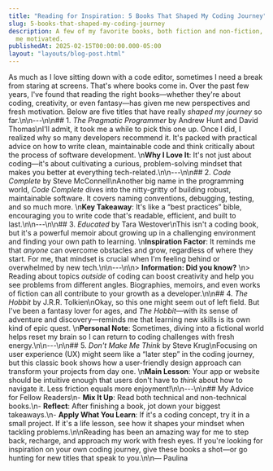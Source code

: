 ```yaml
---
title: "Reading for Inspiration: 5 Books That Shaped My Coding Journey"
slug: 5-books-that-shaped-my-coding-journey
description: A few of my favorite books, both fiction and non-fiction, that keep
  me motivated.
publishedAt: 2025-02-15T00:00:00.000-05:00
layout: "layouts/blog-post.html"
---
```

As much as I love sitting down with a code editor, sometimes I need a break from staring at screens. That's where books come in. Over the past few years, I've found that reading the right books—whether they're about coding, creativity, or even fantasy—has given me new perspectives and fresh motivation. Below are five titles that have really *shaped my journey* so far.\n\n---\n\n## 1. *The Pragmatic Programmer* by Andrew Hunt and David Thomas\nI'll admit, it took me a while to pick this one up. Once I did, I realized why so many developers recommend it. It's packed with practical advice on how to write clean, maintainable code and think critically about the process of software development.  \n**Why I Love It**: It's not just about coding—it's about cultivating a curious, problem-solving mindset that makes you better at everything tech-related.\n\n---\n\n## 2. *Code Complete* by Steve McConnell\nAnother big name in the programming world, *Code Complete* dives into the nitty-gritty of building robust, maintainable software. It covers naming conventions, debugging, testing, and so much more.  \n**Key Takeaway**: It's like a “best practices” bible, encouraging you to write code that's readable, efficient, and built to last.\n\n---\n\n## 3. *Educated* by Tara Westover\nThis isn't a coding book, but it's a powerful memoir about growing up in a challenging environment and finding your own path to learning.  \n**Inspiration Factor**: It reminds me that *anyone* can overcome obstacles and grow, regardless of where they start. For me, that mindset is crucial when I'm feeling behind or overwhelmed by new tech.\n\n---\n\n> **Information: Did you know?**  \n> Reading about topics *outside* of coding can boost creativity and help you see problems from different angles. Biographies, memoirs, and even works of fiction can all contribute to your growth as a developer.\n\n## 4. *The Hobbit* by J.R.R. Tolkien\nOkay, so this one might seem out of left field. But I've been a fantasy lover for ages, and *The Hobbit*—with its sense of adventure and discovery—reminds me that learning new skills is its own kind of epic quest.  \n**Personal Note**: Sometimes, diving into a fictional world helps reset my brain so I can return to coding challenges with fresh energy.\n\n---\n\n## 5. *Don't Make Me Think* by Steve Krug\nFocusing on user experience (UX) might seem like a “later step” in the coding journey, but this classic book shows how a user-friendly design approach can transform your projects from day one.  \n**Main Lesson**: Your app or website should be intuitive enough that users don't have to *think* about how to navigate it. Less friction equals more enjoyment!\n\n---\n\n## My Advice for Fellow Readers\n- **Mix It Up**: Read both technical and non-technical books.\n- **Reflect**: After finishing a book, jot down your biggest takeaways.\n- **Apply What You Learn**: If it's a coding concept, try it in a small project. If it's a life lesson, see how it shapes your mindset when tackling problems.\n\nReading has been an amazing way for me to step back, recharge, and approach my work with fresh eyes. If you're looking for inspiration on your own coding journey, give these books a shot—or go hunting for new titles that speak to you.\n\n— Paulina
